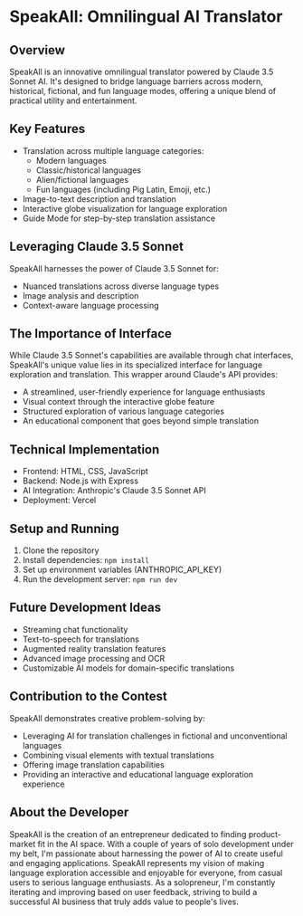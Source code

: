 # SpeakAll: Omnilingual AI Translator

## Overview
SpeakAll is an innovative omnilingual translator powered by Claude 3.5 Sonnet AI. It's designed to bridge language barriers across modern, historical, fictional, and fun language modes, offering a unique blend of practical utility and entertainment.

## Key Features
- Translation across multiple language categories:
  - Modern languages
  - Classic/historical languages
  - Alien/fictional languages
  - Fun languages (including Pig Latin, Emoji, etc.)
- Image-to-text description and translation
- Interactive globe visualization for language exploration
- Guide Mode for step-by-step translation assistance

## Leveraging Claude 3.5 Sonnet
SpeakAll harnesses the power of Claude 3.5 Sonnet for:
- Nuanced translations across diverse language types
- Image analysis and description
- Context-aware language processing

## The Importance of Interface
While Claude 3.5 Sonnet's capabilities are available through chat interfaces, SpeakAll's unique value lies in its specialized interface for language exploration and translation. This wrapper around Claude's API provides:
- A streamlined, user-friendly experience for language enthusiasts
- Visual context through the interactive globe feature
- Structured exploration of various language categories
- An educational component that goes beyond simple translation

## Technical Implementation
- Frontend: HTML, CSS, JavaScript
- Backend: Node.js with Express
- AI Integration: Anthropic's Claude 3.5 Sonnet API
- Deployment: Vercel

## Setup and Running
1. Clone the repository
2. Install dependencies: `npm install`
3. Set up environment variables (ANTHROPIC_API_KEY)
4. Run the development server: `npm run dev`

## Future Development Ideas
- Streaming chat functionality
- Text-to-speech for translations
- Augmented reality translation features
- Advanced image processing and OCR
- Customizable AI models for domain-specific translations

## Contribution to the Contest
SpeakAll demonstrates creative problem-solving by:
- Leveraging AI for translation challenges in fictional and unconventional languages
- Combining visual elements with textual translations
- Offering image translation capabilities
- Providing an interactive and educational language exploration experience

## About the Developer
SpeakAll is the creation of an entrepreneur dedicated to finding product-market fit in the AI space. With a couple of years of solo development under my belt, I'm passionate about harnessing the power of AI to create useful and engaging applications. SpeakAll represents my vision of making language exploration accessible and enjoyable for everyone, from casual users to serious language enthusiasts. As a solopreneur, I'm constantly iterating and improving based on user feedback, striving to build a successful AI business that truly adds value to people's lives.

